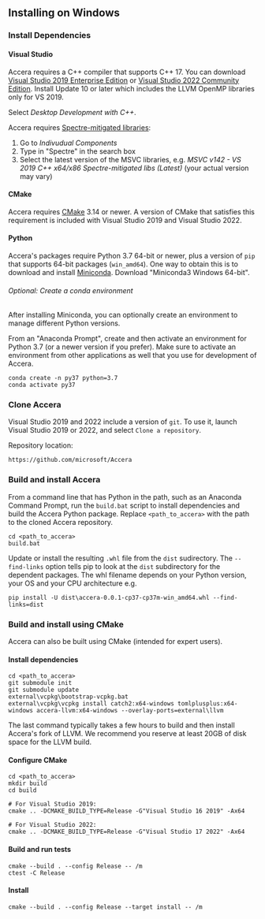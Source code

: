 [//]: # (Project: Accera)
[//]: # (Version: v1.2.3)

## Installing on Windows

### Install Dependencies

#### Visual Studio

Accera requires a C++ compiler that supports C++ 17. You can download [Visual Studio 2019 Enterprise Edition](https://my.visualstudio.com/Downloads?q=Visual%20Studio%202019) or [Visual Studio 2022 Community Edition](https://visualstudio.microsoft.com/vs/). Install Update 10 or later which includes the LLVM OpenMP libraries only for VS 2019.

Select *Desktop Development with C++*.

Accera requires [Spectre-mitigated libraries](https://docs.microsoft.com/en-us/cpp/build/reference/qspectre?view=msvc-160):
1. Go to *Indivudual Components*
2. Type in "Spectre" in the search box
3. Select the latest version of the MSVC libraries, e.g. *MSVC v142 - VS 2019 C++ x64/x86 Spectre-mitigated libs (Latest)* (your actual version may vary)

#### CMake

Accera requires [CMake](https://cmake.org/) 3.14 or newer.  A version of CMake that satisfies this requirement is included with Visual Studio 2019  and Visual Studio 2022.

#### Python

Accera's packages require Python 3.7 64-bit or newer, plus a version of `pip` that supports 64-bit packages (`win_amd64`). One way to obtain this is to download and install [Miniconda](https://docs.conda.io/en/latest/miniconda.html). Download "Miniconda3 Windows 64-bit".

###### Optional: Create a conda environment
After installing Miniconda, you can optionally create an environment to manage different Python versions.

From an "Anaconda Prompt", create and then activate an environment for Python 3.7 (or a newer version if you prefer). Make sure to activate an environment from other applications as well that you use for development of Accera.

```shell
conda create -n py37 python=3.7
conda activate py37
```

### Clone Accera

Visual Studio 2019 and 2022 include a version of `git`. To use it, launch Visual Studio 2019 or 2022, and select `Clone a repository`.

Repository location:

```
https://github.com/microsoft/Accera
```

### Build and install Accera

From a command line that has Python in the path, such as an Anaconda Command Prompt, run the `build.bat` script to install dependencies and build the Accera Python package. Replace `<path_to_accera>` with the path to the cloned Accera repository.

```shell
cd <path_to_accera>
build.bat
```

Update or install the resulting `.whl` file from the `dist` sudirectory. The `--find-links` option tells pip to look at the `dist` subdirectory for the dependent packages.
 The whl filename depends on your Python version, your OS and your CPU architecture e.g.
```shell
pip install -U dist\accera-0.0.1-cp37-cp37m-win_amd64.whl --find-links=dist
```

### Build and install using CMake

Accera can also be built using CMake (intended for expert users).

#### Install dependencies

```shell
cd <path_to_accera>
git submodule init
git submodule update
external\vcpkg\bootstrap-vcpkg.bat
external\vcpkg\vcpkg install catch2:x64-windows tomlplusplus:x64-windows accera-llvm:x64-windows --overlay-ports=external\llvm
```

The last command typically takes a few hours to build and then install Accera's fork of LLVM. We recommend you reserve at least 20GB of disk space for the LLVM build.

#### Configure CMake

```shell
cd <path_to_accera>
mkdir build
cd build

# For Visual Studio 2019:
cmake .. -DCMAKE_BUILD_TYPE=Release -G"Visual Studio 16 2019" -Ax64

# For Visual Studio 2022:
cmake .. -DCMAKE_BUILD_TYPE=Release -G"Visual Studio 17 2022" -Ax64
```

#### Build and run tests

```shell
cmake --build . --config Release -- /m
ctest -C Release
```

#### Install

```
cmake --build . --config Release --target install -- /m
```
